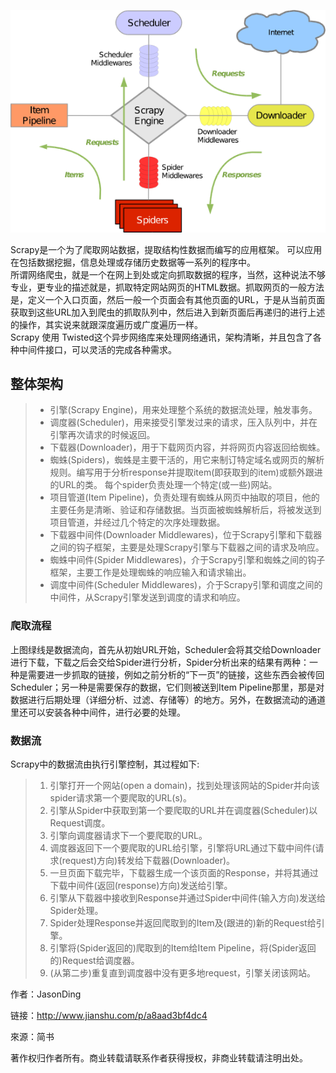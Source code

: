![](/assets/scrapy.png)

Scrapy是一个为了爬取网站数据，提取结构性数据而编写的应用框架。 可以应用在包括数据挖掘，信息处理或存储历史数据等一系列的程序中。  
所谓网络爬虫，就是一个在网上到处或定向抓取数据的程序，当然，这种说法不够专业，更专业的描述就是，抓取特定网站网页的HTML数据。抓取网页的一般方法是，定义一个入口页面，然后一般一个页面会有其他页面的URL，于是从当前页面获取到这些URL加入到爬虫的抓取队列中，然后进入到新页面后再递归的进行上述的操作，其实说来就跟深度遍历或广度遍历一样。  
Scrapy 使用 Twisted这个异步网络库来处理网络通讯，架构清晰，并且包含了各种中间件接口，可以灵活的完成各种需求。

## 整体架构

> * 引擎\(Scrapy Engine\)，用来处理整个系统的数据流处理，触发事务。
> * 调度器\(Scheduler\)，用来接受引擎发过来的请求，压入队列中，并在引擎再次请求的时候返回。
> * 下载器\(Downloader\)，用于下载网页内容，并将网页内容返回给蜘蛛。
> * 蜘蛛\(Spiders\)，蜘蛛是主要干活的，用它来制订特定域名或网页的解析规则。编写用于分析response并提取item\(即获取到的item\)或额外跟进的URL的类。 每个spider负责处理一个特定\(或一些\)网站。
> * 项目管道\(Item Pipeline\)，负责处理有蜘蛛从网页中抽取的项目，他的主要任务是清晰、验证和存储数据。当页面被蜘蛛解析后，将被发送到项目管道，并经过几个特定的次序处理数据。
> * 下载器中间件\(Downloader Middlewares\)，位于Scrapy引擎和下载器之间的钩子框架，主要是处理Scrapy引擎与下载器之间的请求及响应。
> * 蜘蛛中间件\(Spider Middlewares\)，介于Scrapy引擎和蜘蛛之间的钩子框架，主要工作是处理蜘蛛的响应输入和请求输出。
> * 调度中间件\(Scheduler Middlewares\)，介于Scrapy引擎和调度之间的中间件，从Scrapy引擎发送到调度的请求和响应。

### 爬取流程

上图绿线是数据流向，首先从初始URL开始，Scheduler会将其交给Downloader进行下载，下载之后会交给Spider进行分析，Spider分析出来的结果有两种：一种是需要进一步抓取的链接，例如之前分析的“下一页”的链接，这些东西会被传回Scheduler；另一种是需要保存的数据，它们则被送到Item Pipeline那里，那是对数据进行后期处理（详细分析、过滤、存储等）的地方。另外，在数据流动的通道里还可以安装各种中间件，进行必要的处理。

### 数据流

Scrapy中的数据流由执行引擎控制，其过程如下:

> 1. 引擎打开一个网站\(open a domain\)，找到处理该网站的Spider并向该spider请求第一个要爬取的URL\(s\)。
> 2. 引擎从Spider中获取到第一个要爬取的URL并在调度器\(Scheduler\)以Request调度。
> 3. 引擎向调度器请求下一个要爬取的URL。
> 4. 调度器返回下一个要爬取的URL给引擎，引擎将URL通过下载中间件\(请求\(request\)方向\)转发给下载器\(Downloader\)。
> 5. 一旦页面下载完毕，下载器生成一个该页面的Response，并将其通过下载中间件\(返回\(response\)方向\)发送给引擎。
> 6. 引擎从下载器中接收到Response并通过Spider中间件\(输入方向\)发送给Spider处理。
> 7. Spider处理Response并返回爬取到的Item及\(跟进的\)新的Request给引擎。
> 8. 引擎将\(Spider返回的\)爬取到的Item给Item Pipeline，将\(Spider返回的\)Request给调度器。
> 9. \(从第二步\)重复直到调度器中没有更多地request，引擎关闭该网站。

  


  


作者：JasonDing

链接：http://www.jianshu.com/p/a8aad3bf4dc4

來源：简书

著作权归作者所有。商业转载请联系作者获得授权，非商业转载请注明出处。

